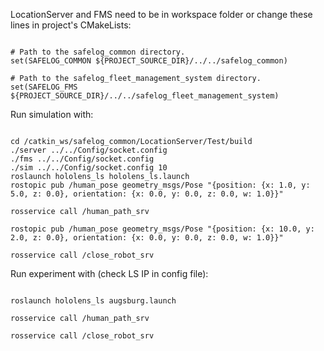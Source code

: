 LocationServer and FMS need to be in workspace folder or change these lines in project's CMakeLists:
```

# Path to the safelog_common directory.
set(SAFELOG_COMMON ${PROJECT_SOURCE_DIR}/../../safelog_common)

# Path to the safelog_fleet_management_system directory.
set(SAFELOG_FMS ${PROJECT_SOURCE_DIR}/../../safelog_fleet_management_system)
```

Run simulation with:
```

cd /catkin_ws/safelog_common/LocationServer/Test/build
./server ../../Config/socket.config 
./fms ../../Config/socket.config 
./sim ../../Config/socket.config 10
roslaunch hololens_ls hololens_ls.launch 
rostopic pub /human_pose geometry_msgs/Pose "{position: {x: 1.0, y: 5.0, z: 0.0}, orientation: {x: 0.0, y: 0.0, z: 0.0, w: 1.0}}"

rosservice call /human_path_srv 

rostopic pub /human_pose geometry_msgs/Pose "{position: {x: 10.0, y: 2.0, z: 0.0}, orientation: {x: 0.0, y: 0.0, z: 0.0, w: 1.0}}"

rosservice call /close_robot_srv 
```

Run experiment with (check LS IP in config file):
```

roslaunch hololens_ls augsburg.launch 

rosservice call /human_path_srv 

rosservice call /close_robot_srv 
```

